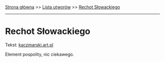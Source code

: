 [Strona główna](../index.md) >> [Lista utworów](../list.md) >> [Rechot Słowackiego](510.md)

---

# Rechot Słowackiego

Tekst: [kaczmarski.art.pl](https://www.kaczmarski.art.pl/tworczosc/wiersze/rechot-slowackiego/)

Element pospolity, nic ciekawego.